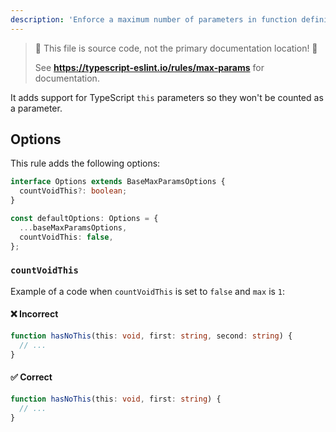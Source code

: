 ```yaml
---
description: 'Enforce a maximum number of parameters in function definitions.'
---
```


> 🛑 This file is source code, not the primary documentation location! 🛑
>
> See **https://typescript-eslint.io/rules/max-params** for documentation.

It adds support for TypeScript `this` parameters so they won't be counted as a parameter.

## Options

This rule adds the following options:

```ts
interface Options extends BaseMaxParamsOptions {
  countVoidThis?: boolean;
}

const defaultOptions: Options = {
  ...baseMaxParamsOptions,
  countVoidThis: false,
};
```

### `countVoidThis`

<!-- insert option description -->

Example of a code when `countVoidThis` is set to `false` and `max` is `1`:

<!--tabs-->

#### ❌ Incorrect

```ts option='{ "countVoidThis": false, "max": 1 }'
function hasNoThis(this: void, first: string, second: string) {
  // ...
}
```

#### ✅ Correct

```ts option='{ "countVoidThis": false, "max": 1 }'
function hasNoThis(this: void, first: string) {
  // ...
}
```

<!--/tabs-->

